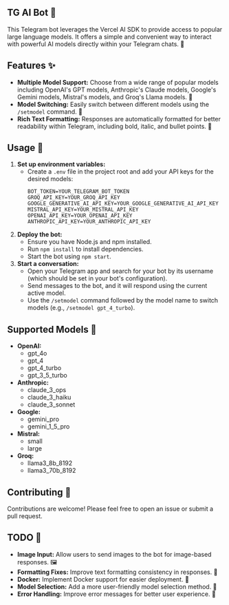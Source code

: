 ## TG AI Bot 🤖

This Telegram bot leverages the Vercel AI SDK to provide access to popular large language models. It offers a simple and convenient way to interact with powerful AI models directly within your Telegram chats. 💬

## Features ✨

* **Multiple Model Support:** Choose from a wide range of popular models including OpenAI's GPT models, Anthropic's Claude models, Google's Gemini models, Mistral's models, and Groq's Llama models. 🧠
* **Model Switching:** Easily switch between different models using the `/setmodel` command. 🔄
* **Rich Text Formatting:** Responses are automatically formatted for better readability within Telegram, including bold, italic, and bullet points.  📝

## Usage 🚀

1. **Set up environment variables:**
   * Create a `.env` file in the project root and add your API keys for the desired models:
     ```
     BOT_TOKEN=YOUR_TELEGRAM_BOT_TOKEN
     GROQ_API_KEY=YOUR_GROQ_API_KEY
     GOOGLE_GENERATIVE_AI_API_KEY=YOUR_GOOGLE_GENERATIVE_AI_API_KEY
     MISTRAL_API_KEY=YOUR_MISTRAL_API_KEY
     OPENAI_API_KEY=YOUR_OPENAI_API_KEY
     ANTHROPIC_API_KEY=YOUR_ANTHROPIC_API_KEY
     ```
2. **Deploy the bot:**
   * Ensure you have Node.js and npm installed.
   * Run `npm install` to install dependencies.
   * Start the bot using `npm start`.
3. **Start a conversation:**
   * Open your Telegram app and search for your bot by its username (which should be set in your bot's configuration).
   * Send messages to the bot, and it will respond using the current active model.
   * Use the `/setmodel` command followed by the model name to switch models (e.g., `/setmodel gpt_4_turbo`).

## Supported Models 🤖

* **OpenAI:**
  * gpt_4o
  * gpt_4
  * gpt_4_turbo
  * gpt_3_5_turbo
* **Anthropic:**
  * claude_3_ops
  * claude_3_haiku
  * claude_3_sonnet
* **Google:**
  * gemini_pro
  * gemini_1_5_pro
* **Mistral:**
  * small
  * large
* **Groq:**
  * llama3_8b_8192
  * llama3_70b_8192

## Contributing 🤝

Contributions are welcome! Please feel free to open an issue or submit a pull request.

## TODO 📝

* **Image Input:**  Allow users to send images to the bot for image-based responses. 🖼️
* **Formatting Fixes:** Improve text formatting consistency in responses. 🎨
* **Docker:**  Implement Docker support for easier deployment. 🐳
* **Model Selection:** Add a more user-friendly model selection method. 🧭
* **Error Handling:** Improve error messages for better user experience. 🚨
